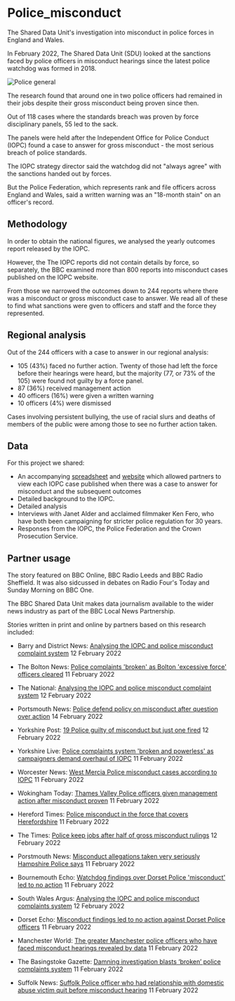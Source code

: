 # Police_misconduct
The Shared Data Unit's investigation into misconduct in police forces in England and Wales.

In February 2022, The Shared Data Unit (SDU) looked at the sanctions faced by police officers in misconduct hearings since the latest police watchdog was formed in 2018.

![Police general](https://user-images.githubusercontent.com/61186777/154043002-c544652b-9851-489b-917c-75d1131e1dec.jpg)

The research found that around one in two police officers had remained in their jobs despite their gross misconduct being proven since then. 

Out of 118 cases where the standards breach was proven by force disciplinary panels, 55 led to the sack.  

The panels were held after the Independent Office for Police Conduct (IOPC) found a case to answer for gross misconduct - the most serious breach of police standards.

The IOPC strategy director said the watchdog did not "always agree" with the sanctions handed out by forces.

But the Police Federation, which represents rank and file officers across England and Wales, said a written warning was an "18-month stain" on an officer's record. 


## Methodology

In order to obtain the national figures, we analysed the yearly outcomes report released by the IOPC.

However, the The IOPC reports did not contain details by force, so separately, the BBC examined more than 800 reports into misconduct cases published on the IOPC website. 

From those we narrowed the outcomes down to 244 reports where there was a misconduct or gross misconduct case to answer. We read all of these to find what sanctions were gven to officers and staff and the force they represented.   


## Regional analysis

Out of the 244 officers with a case to answer in our regional analysis:

- 105 (43%) faced no further action.  Twenty of those had left the force before their hearings were heard, but the majority (77, or 73% of the 105) were found not guilty by a force panel.
- 87 (36%) received management action
- 40 officers (16%) were given a written warning
- 10 officers (4%) were dismissed

Cases involving persistent bullying, the use of racial slurs and deaths of members of the public were among those to see no further action taken.

## Data

For this project we shared: 
- An accompanying [spreadsheet](https://docs.google.com/spreadsheets/d/15rQtj206poOleT9RyCdE4dzz0Kakg-vZkC2_JWppoGk/edit?usp=sharing) and [website](https://sduiopc.github.io/test1/index.html) which allowed partners to view each IOPC case published when there was a case to answer for misconduct and the subsequent outcomes
- Detailed background to the IOPC.
- Detailed analysis
- Interviews with Janet Alder and acclaimed filmmaker Ken Fero, who have both been campaigning for stricter police regulation for 30 years.
- Responses from the IOPC, the Police Federation and the Crown Prosecution Service. 



## Partner usage

The story featured on BBC Online, BBC Radio Leeds and BBC Radio Sheffield. It was also sidcussed in debates on Radio Four's Today and Sunday Morning on BBC One. 

The BBC Shared Data Unit makes data journalism available to the wider news industry as part of the BBC Local News Partnership.

Stories written in print and online by partners based on this research included:

- Barry and District News: [Analysing the IOPC and police misconduct complaint system](https://www.barryanddistrictnews.co.uk/news/19917314.analysing-iopc-police-misconduct-complaints-system/) 12 February 2022 

- The Bolton News: [Police complaints 'broken' as Bolton 'excessive force' officers cleared](https://uk.news.yahoo.com/police-complaints-broken-bolton-excessive-050000290.html) 11 February 2022

- The National: [Analysing the IOPC and police misconduct complaint system](https://www.thenational.wales/news/19919644.analysing-iopc-police-misconduct-complaints-system/) 12 February 2022

- Portsmouth News: [Police defend policy on misconduct after question over action](https://www.pressreader.com/similar/281599538916094) 14 February 2022

- Yorkshire Post: [19 Police guilty of misconduct but just one fired](https://www.pressreader.com/uk/yorkshire-post/20220211/281599538916094) 12 February 2022

- Yorkshire Live: [Police complaints system 'broken and powerless' as campaigners demand overhaul of IOPC](https://www.examinerlive.co.uk/news/local-news/police-complaints-system-broken-powerless-23052009) 11 February 2022

- Worcester News: [West Mercia Police misconduct cases according to IOPC]([https://www.worcesternews.co.uk/news/19917406.west-mercia-police-misconduct-cases-according-iopc/) 11 February 2022


- Wokingham Today: [Thames Valley Police officers given management action after misconduct proven](https://wokingham.today/thames-valley-police-officers-given-management-action-after-misconduct-proven/) 11 February 2022

- Hereford Times: [Police misconduct in the force that covers Herefordshire](https://www.herefordtimes.com/news/19920258.west-mercia-police-misconduct-cases-according-iopc/) 11 February 2022

- The Times: [Police keep jobs after half of gross misconduct rulings](https://www.thetimes.co.uk/article/police-keep-jobs-after-half-of-gross-misconduct-rulings-dgv80cc93) 12 February 2022

- Porstmouth News: [Misconduct allegations taken very seriously Hampshire Police says](https://www.portsmouth.co.uk/news/crime/misconduct-allegations-taken-very-seriously-hampshire-police-says-3566450) 11 February 2022

- Bournemouth Echo: [Watchdog findings over Dorset Police 'misconduct' led to no action](https://www.bournemouthecho.co.uk/news/19916127.watchdog-findings-dorset-police-misconduct-led-no-action/) 11 February 2022

- South Wales Argus: [Analysing the IOPC and police misconduct complaints system](https://www.southwalesargus.co.uk/news/19917314.analysing-iopc-police-misconduct-complaints-system/) 12 February 2022

- Dorset Echo: [Misconduct findings led to no action against Dorset Police officers](https://muckrack.com/account/login/?next=https://muckrack.com/link/ojzZQD/watchdog-misconduct-findings-led-to-no-action-against-dorset-police-officers) 11 February 2022

- Manchester World: [The greater Manchester police officers who have faced misconduct hearings revealed by data](https://www.manchesterworld.uk/news/the-greater-manchester-police-officers-who-have-faced-hearings-for-misconduct-since-2018-revealed-by-data-3562803) 11 February 2022

- The Basingstoke Gazette: [Damning investigation blasts ‘broken’ police complaints system](https://www.basingstokegazette.co.uk/news/19915700.damning-investigation-blasts-broken-powerless-police-complaints-system/) 11 February 2022

- Suffolk News: [Suffolk Police officer who had relationship with domestic abuse victim quit before misconduct hearing](https://www.suffolknews.co.uk/ipswich/news/suffolk-police-officer-who-had-relationship-with-domestic-ab-9239707/) 11 February 2022  


